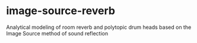 # image-source-reverb
Analytical modeling of room reverb and polytopic drum heads based on the Image Source method of sound reflection
